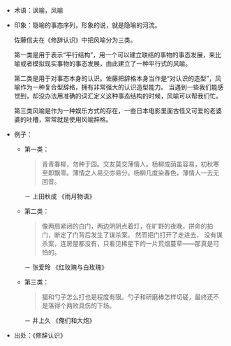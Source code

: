 + 术语：讽喻，风喻
+ 印象：隐喻的事态序列，形象的说，就是隐喻的河流。

  佐藤信夫在《修辞认识》中把风喻分为三类。
  
  第一类是用于表示“平行结构”，用一个可以建立联结的事物的事态发展，来比喻或者模拟现实事物的事态发展，由此建立了一种平行式的风喻。
  
  第二类是用于对事态本身的认识。佐藤把辞格本身当作是“对认识的造型”，风喻作为一种复合型辞格，拥有非常强大的认识造型能力。
  当遇到一些我们能感觉到，却没办法用准确的词汇定义这种事态结构的时候，风喻可以帮我们忙。
  
  第三类风喻是作为一种娱乐方式的存在，一些日本电影里面古怪又可爱的老婆婆的吐槽，常常就是使用风喻辞格。

+ 例子：
  - 第一类：
  
    > 青青春柳，勿种于园。交友莫交薄情人。杨柳成荫虽容易，初秋寒至即飘零。薄情之人易交亦易分。杨柳几度染春色，薄情人一去无回音。 
  
    － 上田秋成 《雨月物语》
  
  - 第二类：
  
    > 像两扇紧闭的白门，两边阴阴点着灯，在旷野的夜晚，拼命的拍门，断定了门背后发生了谋杀案。
    然而把门打开了走进去， 没有谋杀案，连房屋都没有，只看见稀星下的一片荒烟蔓草——那真是可怕的。
    
    － 张爱玲 《红玫瑰与白玫瑰》
  
  - 第三类：
  
    > 猫和勺子怎么打也是程度有限。勺子和研磨棒怎样切磋，最终还不是落得个两败具伤的下场。
    
    － 井上久 《俺们和大炮》

+ 出处：《修辞认识》
